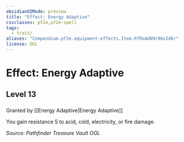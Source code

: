 ```yaml
---
obsidianUIMode: preview
title: "Effect: Energy Adaptive"
cssclasses: pf2e,pf2e-spell
tags:
  - trait/
aliases: "Compendium.pf2e.equipment-effects.Item.RfRoAdN9r06xId6r"
license: OGL
---
```

# Effect: Energy Adaptive
## Level 13
### 






Granted by [[Energy Adaptive|Energy Adaptive]]

You gain resistance 5 to acid, cold, electricity, or fire damage.

*Source: Pathfinder Treasure Vault*
*OGL*